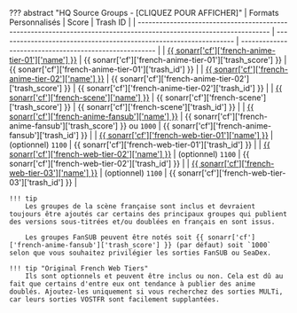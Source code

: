 ??? abstract "HQ Source Groups - [CLIQUEZ POUR AFFICHER]"
    | Formats Personnalisés                                                                                               | Score                                                              | Trash ID                                               |
    | ------------------------------------------------------------------------------------------------------------------- | ------------------------------------------------------------------ | ------------------------------------------------------ |
    | [{{ sonarr['cf']['french-anime-tier-01']['name'] }}](/Sonarr/sonarr-collection-of-custom-formats/#fr-anime-tier-01) | {{ sonarr['cf']['french-anime-tier-01']['trash_score'] }}          | {{ sonarr['cf']['french-anime-tier-01']['trash_id'] }} |
    | [{{ sonarr['cf']['french-anime-tier-02']['name'] }}](/Sonarr/sonarr-collection-of-custom-formats/#fr-anime-tier-02) | {{ sonarr['cf']['french-anime-tier-02']['trash_score'] }}          | {{ sonarr['cf']['french-anime-tier-02']['trash_id'] }} |
    | [{{ sonarr['cf']['french-scene']['name'] }}](/Sonarr/sonarr-collection-of-custom-formats/#fr-scene-groups)          | {{ sonarr['cf']['french-scene']['trash_score'] }}                  | {{ sonarr['cf']['french-scene']['trash_id'] }}         |
    | [{{ sonarr['cf']['french-anime-fansub']['name'] }}](/Sonarr/sonarr-collection-of-custom-formats/#fr-anime-fansub)   | {{ sonarr['cf']['french-anime-fansub']['trash_score'] }} ou `1000` | {{ sonarr['cf']['french-anime-fansub']['trash_id'] }}  |
    | [{{ sonarr['cf']['french-web-tier-01']['name'] }}](/Sonarr/sonarr-collection-of-custom-formats/#fr-web-tier-01)     | (optionnel) `1100`                                                 | {{ sonarr['cf']['french-web-tier-01']['trash_id'] }}   |
    | [{{ sonarr['cf']['french-web-tier-02']['name'] }}](/Sonarr/sonarr-collection-of-custom-formats/#fr-web-tier-02)     | (optionnel) `1100`                                                 | {{ sonarr['cf']['french-web-tier-02']['trash_id'] }}   |
    | [{{ sonarr['cf']['french-web-tier-03']['name'] }}](/Sonarr/sonarr-collection-of-custom-formats/#fr-web-tier-03)     | (optionnel) `1100`                                                 | {{ sonarr['cf']['french-web-tier-03']['trash_id'] }}   |

    !!! tip
        Les groupes de la scène française sont inclus et devraient toujours être ajoutés car certains des principaux groupes qui publient des versions sous-titrées et/ou doublées en français en sont issus.

        Les groupes FanSUB peuvent être notés soit {{ sonarr['cf']['french-anime-fansub']['trash_score'] }} (par défaut) soit `1000` selon que vous souhaitez privilégier les sorties FanSUB ou SeaDex.

    !!! tip "Original French Web Tiers"
        Ils sont optionnels et peuvent être inclus ou non. Cela est dû au fait que certains d'entre eux ont tendance à publier des anime doublés. Ajoutez-les uniquement si vous recherchez des sorties MULTi, car leurs sorties VOSTFR sont facilement supplantées.
